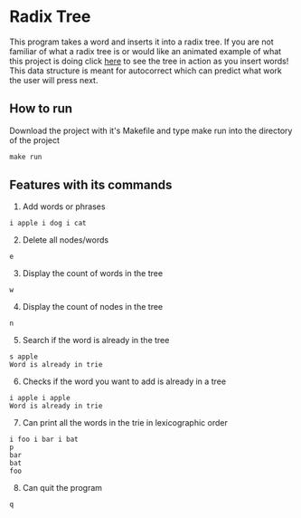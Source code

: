 # Radix Tree

This program takes a word and inserts it into a radix tree. If you are not familiar of what a radix tree is or would like an animated example of what this project is doing click [here](https://www.cs.usfca.edu/~galles/visualization/RadixTree.html) to see the tree in action as you insert words! This data structure is meant for autocorrect which can predict what work the user will press next. 

## How to run
Download the project with it's Makefile and type make run into the directory of the project 
```python
make run
```

## Features with its commands
1. Add words or phrases
```
i apple i dog i cat
```
2. Delete all nodes/words
```
e
```
3. Display the count of words in the tree
```
w
```
4. Display the count of nodes in the tree
```
n
```
5. Search if the word is already in the tree
```
s apple 
Word is already in trie
```
6. Checks if the word you want to add is already in a tree 
```
i apple i apple
Word is already in trie
```
7. Can print all the words in the trie in lexicographic order

```
i foo i bar i bat
p
bar
bat
foo
```

8. Can quit the program
```
q
